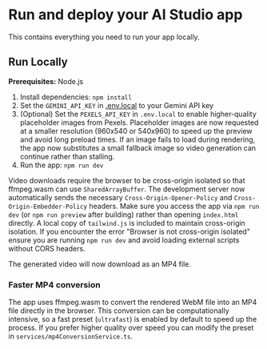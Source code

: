 # Run and deploy your AI Studio app

This contains everything you need to run your app locally.

## Run Locally

**Prerequisites:**  Node.js


1. Install dependencies:
   `npm install`
2. Set the `GEMINI_API_KEY` in [.env.local](.env.local) to your Gemini API key
3. (Optional) Set the `PEXELS_API_KEY` in `.env.local` to enable higher-quality
   placeholder images from Pexels.
   Placeholder images are now requested at a smaller resolution (960x540 or
   540x960) to speed up the preview and avoid long preload times.
   If an image fails to load during rendering, the app now substitutes a small
   fallback image so video generation can continue rather than stalling.
4. Run the app:
   `npm run dev`

Video downloads require the browser to be cross-origin isolated so that ffmpeg.wasm can use `SharedArrayBuffer`. The development server now automatically sends the necessary `Cross-Origin-Opener-Policy` and `Cross-Origin-Embedder-Policy` headers. Make sure you access the app via `npm run dev` (or `npm run preview` after building) rather than opening `index.html` directly.
A local copy of `tailwind.js` is included to maintain cross-origin isolation. If you encounter the error "Browser is not cross-origin isolated" ensure you are running `npm run dev` and avoid loading external scripts without CORS headers.


The generated video will now download as an MP4 file.

### Faster MP4 conversion

The app uses ffmpeg.wasm to convert the rendered WebM file into an MP4 file
directly in the browser. This conversion can be computationally intensive, so a
fast preset (`ultrafast`) is enabled by default to speed up the process. If you
prefer higher quality over speed you can modify the preset in
`services/mp4ConversionService.ts`.
